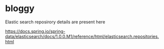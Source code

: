 # bloggy
Elastic search reposirory details are present here

https://docs.spring.io/spring-data/elasticsearch/docs/1.0.0.M1/reference/html/elasticsearch.repositories.html
